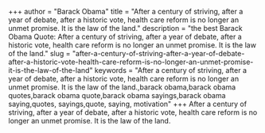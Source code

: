 +++
author = "Barack Obama"
title = "After a century of striving, after a year of debate, after a historic vote, health care reform is no longer an unmet promise. It is the law of the land."
description = "the best Barack Obama Quote: After a century of striving, after a year of debate, after a historic vote, health care reform is no longer an unmet promise. It is the law of the land."
slug = "after-a-century-of-striving-after-a-year-of-debate-after-a-historic-vote-health-care-reform-is-no-longer-an-unmet-promise-it-is-the-law-of-the-land"
keywords = "After a century of striving, after a year of debate, after a historic vote, health care reform is no longer an unmet promise. It is the law of the land.,barack obama,barack obama quotes,barack obama quote,barack obama sayings,barack obama saying,quotes, sayings,quote, saying, motivation"
+++
After a century of striving, after a year of debate, after a historic vote, health care reform is no longer an unmet promise. It is the law of the land.
